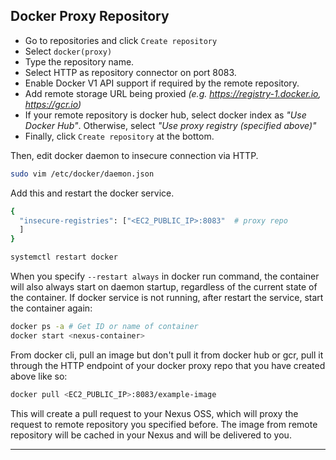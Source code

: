 ## Docker Proxy Repository

+ Go to repositories and click `Create repository`
+ Select `docker(proxy)`
+ Type the repository name.
+ Select HTTP as repository connector on port 8083.
+ Enable Docker V1 API support if required by the remote repository.
+ Add remote storage URL being proxied *(e.g. https://registry-1.docker.io, https://gcr.io)*
+ If your remote repository is docker hub, select docker index as *"Use Docker Hub"*. Otherwise, select *"Use proxy registry (specified above)"*
+ Finally, click `Create repository` at the bottom.

Then, edit docker daemon to insecure connection via HTTP.

```bash
sudo vim /etc/docker/daemon.json
```

Add this and restart the docker service.

```bash
{
  "insecure-registries": ["<EC2_PUBLIC_IP>:8083"  # proxy repo
  ]
}
```

```bash
systemctl restart docker
```

When you specify `--restart always` in docker run command, the container will also always start on daemon startup, regardless of the current state of the container. If docker service is not running, after restart the service, start the container again:

```bash
docker ps -a # Get ID or name of container
docker start <nexus-container>
```

From docker cli, pull an image but don't pull it from docker hub or gcr, pull it through the HTTP endpoint of your docker proxy repo that you have created above like so:

```bash
docker pull <EC2_PUBLIC_IP>:8083/example-image
```

This will create a pull request to your Nexus OSS, which will proxy the request to remote repository you specified before. The image from remote repository will be cached in your Nexus and will be delivered to you.

----------------------------------------------------------------------------------------
